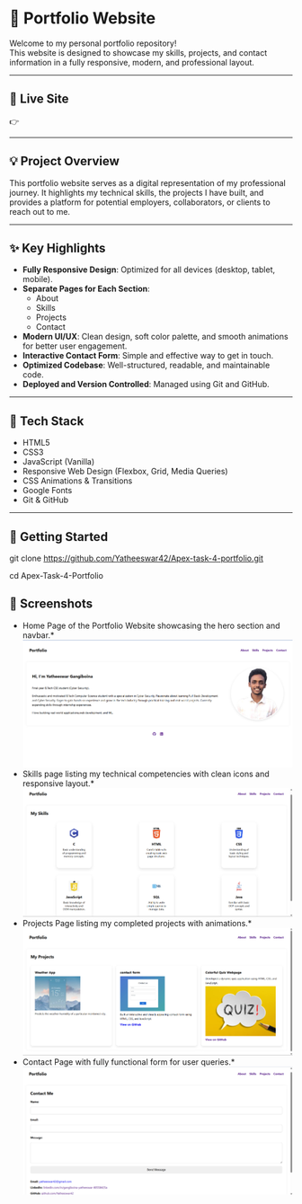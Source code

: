 # 🌟 Portfolio Website

Welcome to my personal portfolio repository!  
This website is designed to showcase my skills, projects, and contact information in a fully responsive, modern, and professional layout.

---

## 🔗 Live Site

👉  

---

## 💡 Project Overview

This portfolio website serves as a digital representation of my professional journey. It highlights my technical skills, the projects I have built, and provides a platform for potential employers, collaborators, or clients to reach out to me.

---

## ✨ Key Highlights

- **Fully Responsive Design**: Optimized for all devices (desktop, tablet, mobile).
- **Separate Pages for Each Section**:
  - About
  - Skills
  - Projects
  - Contact
- **Modern UI/UX**: Clean design, soft color palette, and smooth animations for better user engagement.
- **Interactive Contact Form**: Simple and effective way to get in touch.
- **Optimized Codebase**: Well-structured, readable, and maintainable code.
- **Deployed and Version Controlled**: Managed using Git and GitHub.

---

## 🧰 Tech Stack

- HTML5
- CSS3
- JavaScript (Vanilla)
- Responsive Web Design (Flexbox, Grid, Media Queries)
- CSS Animations & Transitions
- Google Fonts
- Git & GitHub

---

## 🚀 Getting Started

git clone https://github.com/Yatheeswar42/Apex-task-4-portfolio.git

cd Apex-Task-4-Portfolio

## 📸 Screenshots

* Home Page of the Portfolio Website showcasing the hero section and navbar.*
![Home Page](images/img1.png)
* Skills page listing my technical competencies with clean icons and responsive layout.*
![Skills Page](images/img2.png)
* Projects Page listing my completed projects with animations.*
![Projects Page](images/img3.png)
* Contact Page with fully functional form for user queries.*
![Contact Page](images/img4.png)


